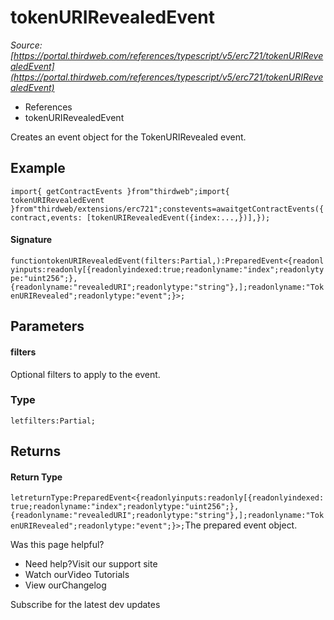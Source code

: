 # tokenURIRevealedEvent

*Source: [https://portal.thirdweb.com/references/typescript/v5/erc721/tokenURIRevealedEvent](https://portal.thirdweb.com/references/typescript/v5/erc721/tokenURIRevealedEvent)*

* References
* tokenURIRevealedEvent

Creates an event object for the TokenURIRevealed event.

## Example

`import{ getContractEvents }from"thirdweb";import{ tokenURIRevealedEvent }from"thirdweb/extensions/erc721";constevents=awaitgetContractEvents({contract,events: [tokenURIRevealedEvent({index:...,})],});`
#### Signature

`functiontokenURIRevealedEvent(filters:Partial,):PreparedEvent<{readonlyinputs:readonly[{readonlyindexed:true;readonlyname:"index";readonlytype:"uint256";},{readonlyname:"revealedURI";readonlytype:"string"},];readonlyname:"TokenURIRevealed";readonlytype:"event";}>;`
## Parameters

#### filters

Optional filters to apply to the event.

### Type

`letfilters:Partial;`
## Returns

#### Return Type

`letreturnType:PreparedEvent<{readonlyinputs:readonly[{readonlyindexed:true;readonlyname:"index";readonlytype:"uint256";},{readonlyname:"revealedURI";readonlytype:"string"},];readonlyname:"TokenURIRevealed";readonlytype:"event";}>;`The prepared event object.

Was this page helpful?

* Need help?Visit our support site
* Watch ourVideo Tutorials
* View ourChangelog

Subscribe for the latest dev updates

